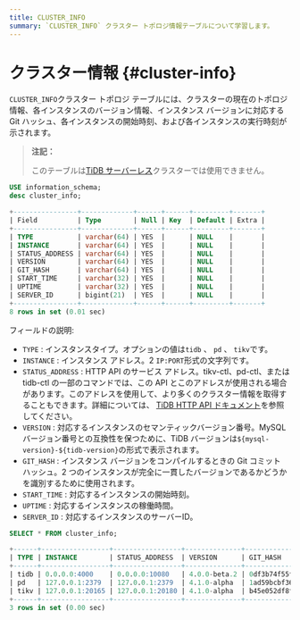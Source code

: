 ```yaml
---
title: CLUSTER_INFO
summary: `CLUSTER_INFO` クラスター トポロジ情報テーブルについて学習します。
---
```


# クラスター情報 {#cluster-info}

`CLUSTER_INFO`クラスター トポロジ テーブルには、クラスターの現在のトポロジ情報、各インスタンスのバージョン情報、インスタンス バージョンに対応する Git ハッシュ、各インスタンスの開始時刻、および各インスタンスの実行時刻が示されます。

> **注記：**
>
> このテーブルは[TiDB サーバーレス](https://docs.pingcap.com/tidbcloud/select-cluster-tier#tidb-serverless)クラスターでは使用できません。

```sql
USE information_schema;
desc cluster_info;
```

```sql
+----------------+-------------+------+------+---------+-------+
| Field          | Type        | Null | Key  | Default | Extra |
+----------------+-------------+------+------+---------+-------+
| TYPE           | varchar(64) | YES  |      | NULL    |       |
| INSTANCE       | varchar(64) | YES  |      | NULL    |       |
| STATUS_ADDRESS | varchar(64) | YES  |      | NULL    |       |
| VERSION        | varchar(64) | YES  |      | NULL    |       |
| GIT_HASH       | varchar(64) | YES  |      | NULL    |       |
| START_TIME     | varchar(32) | YES  |      | NULL    |       |
| UPTIME         | varchar(32) | YES  |      | NULL    |       |
| SERVER_ID      | bigint(21)  | YES  |      | NULL    |       |
+----------------+-------------+------+------+---------+-------+
8 rows in set (0.01 sec)
```

フィールドの説明:

-   `TYPE` : インスタンスタイプ。オプションの値は`tidb` 、 `pd` 、 `tikv`です。
-   `INSTANCE` : インスタンス アドレス。2 `IP:PORT`形式の文字列です。
-   `STATUS_ADDRESS` : HTTP API のサービス アドレス。tikv-ctl、pd-ctl、または tidb-ctl の一部のコマンドでは、この API とこのアドレスが使用される場合があります。このアドレスを使用して、より多くのクラスター情報を取得することもできます。詳細については、 [TiDB HTTP API ドキュメント](https://github.com/pingcap/tidb/blob/release-8.1/docs/tidb_http_api.md)を参照してください。
-   `VERSION` : 対応するインスタンスのセマンティックバージョン番号。MySQL バージョン番号との互換性を保つために、TiDB バージョンは`${mysql-version}-${tidb-version}`の形式で表示されます。
-   `GIT_HASH` : インスタンス バージョンをコンパイルするときの Git コミット ハッシュ。2 つのインスタンスが完全に一貫したバージョンであるかどうかを識別するために使用されます。
-   `START_TIME` : 対応するインスタンスの開始時刻。
-   `UPTIME` : 対応するインスタンスの稼働時間。
-   `SERVER_ID` : 対応するインスタンスのサーバーID。

```sql
SELECT * FROM cluster_info;
```

```sql
+------+-----------------+-----------------+--------------+------------------------------------------+---------------------------+---------------------+
| TYPE | INSTANCE        | STATUS_ADDRESS  | VERSION      | GIT_HASH                                 | START_TIME                | UPTIME              |
+------+-----------------+-----------------+--------------+------------------------------------------+---------------------------+---------------------+
| tidb | 0.0.0.0:4000    | 0.0.0.0:10080   | 4.0.0-beta.2 | 0df3b74f55f8f8fbde39bbd5d471783f49dc10f7 | 2020-07-05T09:25:53-06:00 | 26h39m4.352862693s  |
| pd   | 127.0.0.1:2379  | 127.0.0.1:2379  | 4.1.0-alpha  | 1ad59bcbf36d87082c79a1fffa3b0895234ac862 | 2020-07-05T09:25:47-06:00 | 26h39m10.352868103s |
| tikv | 127.0.0.1:20165 | 127.0.0.1:20180 | 4.1.0-alpha  | b45e052df8fb5d66aa8b3a77b5c992ddbfbb79df | 2020-07-05T09:25:50-06:00 | 26h39m7.352869963s  |
+------+-----------------+-----------------+--------------+------------------------------------------+---------------------------+---------------------+
3 rows in set (0.00 sec)
```

